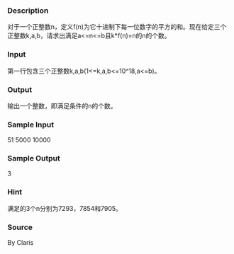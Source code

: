 
### Description
对于一个正整数n，定义f(n)为它十进制下每一位数字的平方的和。现在给定三个正整数k,a,b，请求出满足a<=n<=b且k*f(n)=n的n的个数。


### Input
第一行包含三个正整数k,a,b(1<=k,a,b<=10^18,a<=b)。


### Output
输出一个整数，即满足条件的n的个数。


### Sample Input
51 5000 10000
### Sample Output
3
### Hint
满足的3个n分别为7293，7854和7905。

### Source
By Claris